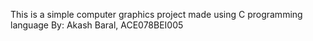 This is a simple computer graphics project made using C programming language
By: Akash Baral, ACE078BEI005
